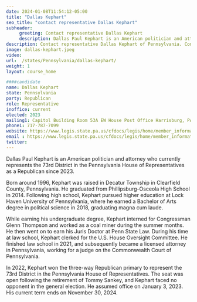 ```yaml
---
date: 2024-01-08T11:54:12-05:00
title: "Dallas Kephart"
seo_title: "contact representative Dallas Kephart"
subheader:
     greeting: Contact representative Dallas Kephart
     description: Dallas Paul Kephart is an American politician and attorney who currently represents the 73rd District in the Pennsylvania House of Representatives as a Republican since 2023.
description: Contact representative Dallas Kephart of Pennsylvania. Contact information for Dallas Kephart includes email address, phone number, and mailing address.
image: dallas-kephart.jpeg
video:
url:  /states/Pennsylvania/dallas-kephart/
weight: 1
layout: course_home

####candidate
name: Dallas Kephart
state: Pennsylvania
party: Republican
role: Representative
inoffice: current
elected: 2023
mailing1: Capitol Building Room 53A EW House Post Office Harrisburg, PA 17120
phone1: 717-787-7099
website: https://www.legis.state.pa.us/cfdocs/legis/home/member_information/House_bio.cfm?id=1952/
email : https://www.legis.state.pa.us/cfdocs/legis/home/member_information/House_bio.cfm?id=1952/
twitter:
---
```


Dallas Paul Kephart is an American politician and attorney who currently represents the 73rd District in the Pennsylvania House of Representatives as a Republican since 2023.

Born around 1996, Kephart was raised in Decatur Township in Clearfield County, Pennsylvania. He graduated from Phillipsburg-Osceola High School in 2014. Following high school, Kephart pursued higher education at Lock Haven University of Pennsylvania, where he earned a Bachelor of Arts degree in political science in 2018, graduating magna cum laude.

While earning his undergraduate degree, Kephart interned for Congressman Glenn Thompson and worked as a coal miner during the summer months. He then went on to earn his Juris Doctor at Penn State Law. During his time at law school, Kephart clerked for the U.S. House Oversight Committee. He finished law school in 2021, and subsequently became a licensed attorney in Pennsylvania, working for a judge on the Commonwealth Court of Pennsylvania.

In 2022, Kephart won the three-way Republican primary to represent the 73rd District in the Pennsylvania House of Representatives. The seat was open following the retirement of Tommy Sankey, and Kephart faced no opponent in the general election. He assumed office on January 3, 2023. His current term ends on November 30, 2024.
